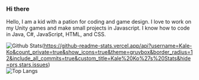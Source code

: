 ### Hi there
Hello, I am a kid with a pation for coding and game design. I love to work on my Unity games and make small projects in Javascript.
I know how to code in Java, C#, JavaScript, HTML, and CSS.

![Github Stats](https://github-readme-stats.vercel.app/api?username=Kale-Ko&count_private=true&show_icons=true&theme=gruvbox&border_radius=12&include_all_commits=true&custom_title=Kale%20Ko%27s%20Stats&hide=prs,stars,issues)(https://github-readme-stats.vercel.app/api?username=Kale-Ko&count_private=true&show_icons=true&theme=gruvbox&border_radius=12&include_all_commits=true&custom_title=Kale%20Ko%27s%20Stats&hide=prs,stars,issues)
\
![Top Langs](https://github-readme-stats.vercel.app/api/top-langs?username=Kale-Ko&hide=html,css&layout=compact&custom_title=Kale%20Ko%27s%20Top%20Languages&theme=gruvbox&border_radius=12)
